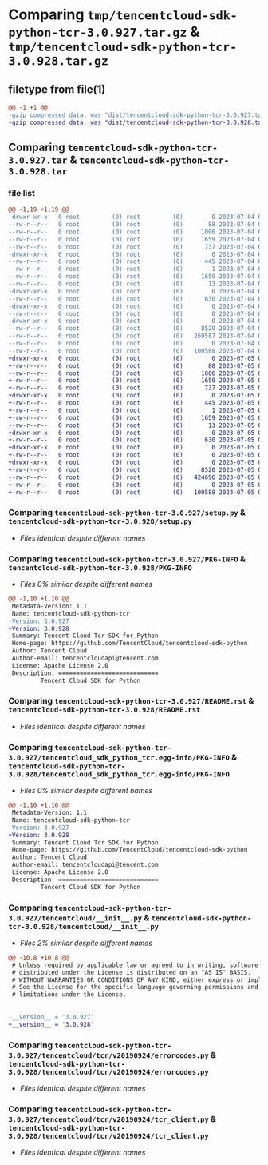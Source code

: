 # Comparing `tmp/tencentcloud-sdk-python-tcr-3.0.927.tar.gz` & `tmp/tencentcloud-sdk-python-tcr-3.0.928.tar.gz`

## filetype from file(1)

```diff
@@ -1 +1 @@
-gzip compressed data, was "dist/tencentcloud-sdk-python-tcr-3.0.927.tar", last modified: Tue Jul  4 00:30:39 2023, max compression
+gzip compressed data, was "dist/tencentcloud-sdk-python-tcr-3.0.928.tar", last modified: Wed Jul  5 00:34:28 2023, max compression
```

## Comparing `tencentcloud-sdk-python-tcr-3.0.927.tar` & `tencentcloud-sdk-python-tcr-3.0.928.tar`

### file list

```diff
@@ -1,19 +1,19 @@
-drwxr-xr-x   0 root         (0) root         (0)        0 2023-07-04 00:30:39.000000 tencentcloud-sdk-python-tcr-3.0.927/
--rw-r--r--   0 root         (0) root         (0)       88 2023-07-04 00:30:39.000000 tencentcloud-sdk-python-tcr-3.0.927/setup.cfg
--rw-r--r--   0 root         (0) root         (0)     1006 2023-07-04 00:30:39.000000 tencentcloud-sdk-python-tcr-3.0.927/setup.py
--rw-r--r--   0 root         (0) root         (0)     1659 2023-07-04 00:30:39.000000 tencentcloud-sdk-python-tcr-3.0.927/PKG-INFO
--rw-r--r--   0 root         (0) root         (0)      737 2023-07-04 00:30:39.000000 tencentcloud-sdk-python-tcr-3.0.927/README.rst
-drwxr-xr-x   0 root         (0) root         (0)        0 2023-07-04 00:30:39.000000 tencentcloud-sdk-python-tcr-3.0.927/tencentcloud_sdk_python_tcr.egg-info/
--rw-r--r--   0 root         (0) root         (0)      445 2023-07-04 00:30:39.000000 tencentcloud-sdk-python-tcr-3.0.927/tencentcloud_sdk_python_tcr.egg-info/SOURCES.txt
--rw-r--r--   0 root         (0) root         (0)        1 2023-07-04 00:30:39.000000 tencentcloud-sdk-python-tcr-3.0.927/tencentcloud_sdk_python_tcr.egg-info/dependency_links.txt
--rw-r--r--   0 root         (0) root         (0)     1659 2023-07-04 00:30:39.000000 tencentcloud-sdk-python-tcr-3.0.927/tencentcloud_sdk_python_tcr.egg-info/PKG-INFO
--rw-r--r--   0 root         (0) root         (0)       13 2023-07-04 00:30:39.000000 tencentcloud-sdk-python-tcr-3.0.927/tencentcloud_sdk_python_tcr.egg-info/top_level.txt
-drwxr-xr-x   0 root         (0) root         (0)        0 2023-07-04 00:30:39.000000 tencentcloud-sdk-python-tcr-3.0.927/tencentcloud/
--rw-r--r--   0 root         (0) root         (0)      630 2023-07-04 00:30:39.000000 tencentcloud-sdk-python-tcr-3.0.927/tencentcloud/__init__.py
-drwxr-xr-x   0 root         (0) root         (0)        0 2023-07-04 00:30:39.000000 tencentcloud-sdk-python-tcr-3.0.927/tencentcloud/tcr/
--rw-r--r--   0 root         (0) root         (0)        0 2023-07-04 00:30:39.000000 tencentcloud-sdk-python-tcr-3.0.927/tencentcloud/tcr/__init__.py
-drwxr-xr-x   0 root         (0) root         (0)        0 2023-07-04 00:30:39.000000 tencentcloud-sdk-python-tcr-3.0.927/tencentcloud/tcr/v20190924/
--rw-r--r--   0 root         (0) root         (0)     8520 2023-07-04 00:30:39.000000 tencentcloud-sdk-python-tcr-3.0.927/tencentcloud/tcr/v20190924/errorcodes.py
--rw-r--r--   0 root         (0) root         (0)   269587 2023-07-04 00:30:39.000000 tencentcloud-sdk-python-tcr-3.0.927/tencentcloud/tcr/v20190924/models.py
--rw-r--r--   0 root         (0) root         (0)        0 2023-07-04 00:30:39.000000 tencentcloud-sdk-python-tcr-3.0.927/tencentcloud/tcr/v20190924/__init__.py
--rw-r--r--   0 root         (0) root         (0)   100588 2023-07-04 00:30:39.000000 tencentcloud-sdk-python-tcr-3.0.927/tencentcloud/tcr/v20190924/tcr_client.py
+drwxr-xr-x   0 root         (0) root         (0)        0 2023-07-05 00:34:28.000000 tencentcloud-sdk-python-tcr-3.0.928/
+-rw-r--r--   0 root         (0) root         (0)       88 2023-07-05 00:34:28.000000 tencentcloud-sdk-python-tcr-3.0.928/setup.cfg
+-rw-r--r--   0 root         (0) root         (0)     1006 2023-07-05 00:34:28.000000 tencentcloud-sdk-python-tcr-3.0.928/setup.py
+-rw-r--r--   0 root         (0) root         (0)     1659 2023-07-05 00:34:28.000000 tencentcloud-sdk-python-tcr-3.0.928/PKG-INFO
+-rw-r--r--   0 root         (0) root         (0)      737 2023-07-05 00:34:28.000000 tencentcloud-sdk-python-tcr-3.0.928/README.rst
+drwxr-xr-x   0 root         (0) root         (0)        0 2023-07-05 00:34:28.000000 tencentcloud-sdk-python-tcr-3.0.928/tencentcloud_sdk_python_tcr.egg-info/
+-rw-r--r--   0 root         (0) root         (0)      445 2023-07-05 00:34:28.000000 tencentcloud-sdk-python-tcr-3.0.928/tencentcloud_sdk_python_tcr.egg-info/SOURCES.txt
+-rw-r--r--   0 root         (0) root         (0)        1 2023-07-05 00:34:28.000000 tencentcloud-sdk-python-tcr-3.0.928/tencentcloud_sdk_python_tcr.egg-info/dependency_links.txt
+-rw-r--r--   0 root         (0) root         (0)     1659 2023-07-05 00:34:28.000000 tencentcloud-sdk-python-tcr-3.0.928/tencentcloud_sdk_python_tcr.egg-info/PKG-INFO
+-rw-r--r--   0 root         (0) root         (0)       13 2023-07-05 00:34:28.000000 tencentcloud-sdk-python-tcr-3.0.928/tencentcloud_sdk_python_tcr.egg-info/top_level.txt
+drwxr-xr-x   0 root         (0) root         (0)        0 2023-07-05 00:34:28.000000 tencentcloud-sdk-python-tcr-3.0.928/tencentcloud/
+-rw-r--r--   0 root         (0) root         (0)      630 2023-07-05 00:34:28.000000 tencentcloud-sdk-python-tcr-3.0.928/tencentcloud/__init__.py
+drwxr-xr-x   0 root         (0) root         (0)        0 2023-07-05 00:34:28.000000 tencentcloud-sdk-python-tcr-3.0.928/tencentcloud/tcr/
+-rw-r--r--   0 root         (0) root         (0)        0 2023-07-05 00:34:28.000000 tencentcloud-sdk-python-tcr-3.0.928/tencentcloud/tcr/__init__.py
+drwxr-xr-x   0 root         (0) root         (0)        0 2023-07-05 00:34:28.000000 tencentcloud-sdk-python-tcr-3.0.928/tencentcloud/tcr/v20190924/
+-rw-r--r--   0 root         (0) root         (0)     8520 2023-07-05 00:34:28.000000 tencentcloud-sdk-python-tcr-3.0.928/tencentcloud/tcr/v20190924/errorcodes.py
+-rw-r--r--   0 root         (0) root         (0)   424696 2023-07-05 00:34:28.000000 tencentcloud-sdk-python-tcr-3.0.928/tencentcloud/tcr/v20190924/models.py
+-rw-r--r--   0 root         (0) root         (0)        0 2023-07-05 00:34:28.000000 tencentcloud-sdk-python-tcr-3.0.928/tencentcloud/tcr/v20190924/__init__.py
+-rw-r--r--   0 root         (0) root         (0)   100588 2023-07-05 00:34:28.000000 tencentcloud-sdk-python-tcr-3.0.928/tencentcloud/tcr/v20190924/tcr_client.py
```

### Comparing `tencentcloud-sdk-python-tcr-3.0.927/setup.py` & `tencentcloud-sdk-python-tcr-3.0.928/setup.py`

 * *Files identical despite different names*

### Comparing `tencentcloud-sdk-python-tcr-3.0.927/PKG-INFO` & `tencentcloud-sdk-python-tcr-3.0.928/PKG-INFO`

 * *Files 0% similar despite different names*

```diff
@@ -1,10 +1,10 @@
 Metadata-Version: 1.1
 Name: tencentcloud-sdk-python-tcr
-Version: 3.0.927
+Version: 3.0.928
 Summary: Tencent Cloud Tcr SDK for Python
 Home-page: https://github.com/TencentCloud/tencentcloud-sdk-python
 Author: Tencent Cloud
 Author-email: tencentcloudapi@tencent.com
 License: Apache License 2.0
 Description: ============================
         Tencent Cloud SDK for Python
```

### Comparing `tencentcloud-sdk-python-tcr-3.0.927/README.rst` & `tencentcloud-sdk-python-tcr-3.0.928/README.rst`

 * *Files identical despite different names*

### Comparing `tencentcloud-sdk-python-tcr-3.0.927/tencentcloud_sdk_python_tcr.egg-info/PKG-INFO` & `tencentcloud-sdk-python-tcr-3.0.928/tencentcloud_sdk_python_tcr.egg-info/PKG-INFO`

 * *Files 0% similar despite different names*

```diff
@@ -1,10 +1,10 @@
 Metadata-Version: 1.1
 Name: tencentcloud-sdk-python-tcr
-Version: 3.0.927
+Version: 3.0.928
 Summary: Tencent Cloud Tcr SDK for Python
 Home-page: https://github.com/TencentCloud/tencentcloud-sdk-python
 Author: Tencent Cloud
 Author-email: tencentcloudapi@tencent.com
 License: Apache License 2.0
 Description: ============================
         Tencent Cloud SDK for Python
```

### Comparing `tencentcloud-sdk-python-tcr-3.0.927/tencentcloud/__init__.py` & `tencentcloud-sdk-python-tcr-3.0.928/tencentcloud/__init__.py`

 * *Files 2% similar despite different names*

```diff
@@ -10,8 +10,8 @@
 # Unless required by applicable law or agreed to in writing, software
 # distributed under the License is distributed on an "AS IS" BASIS,
 # WITHOUT WARRANTIES OR CONDITIONS OF ANY KIND, either express or implied.
 # See the License for the specific language governing permissions and
 # limitations under the License.
 
 
-__version__ = '3.0.927'
+__version__ = '3.0.928'
```

### Comparing `tencentcloud-sdk-python-tcr-3.0.927/tencentcloud/tcr/v20190924/errorcodes.py` & `tencentcloud-sdk-python-tcr-3.0.928/tencentcloud/tcr/v20190924/errorcodes.py`

 * *Files identical despite different names*

### Comparing `tencentcloud-sdk-python-tcr-3.0.927/tencentcloud/tcr/v20190924/tcr_client.py` & `tencentcloud-sdk-python-tcr-3.0.928/tencentcloud/tcr/v20190924/tcr_client.py`

 * *Files identical despite different names*

